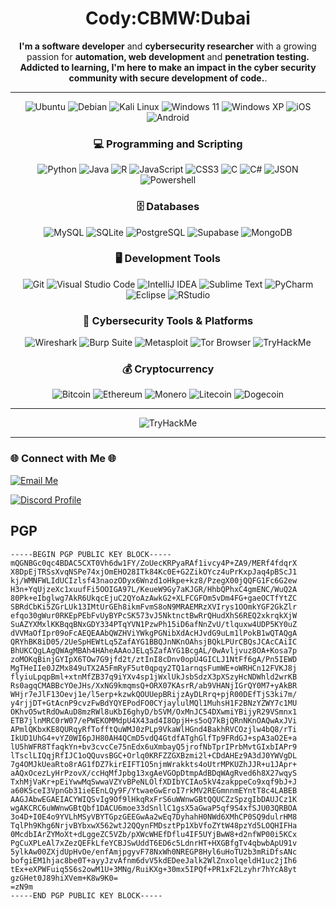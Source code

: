 <div align="center">
  <h1>Cody:CBMW:Dubai</h1>
  <p><strong>I'm a software developer</strong> and <strong>cybersecurity researcher</strong> with a growing passion for <strong>automation, web development</strong> 
    and <strong>penetration testing. Addicted to learning, I'm here to make an impact in the cyber security community with secure development of code.</strong>.</p>
</div>

---
<div align="center">

![Ubuntu](https://img.shields.io/badge/Ubuntu-101010?style=for-the-badge&logo=ubuntu&logoColor=00FF00)
![Debian](https://img.shields.io/badge/Debian-101010?style=for-the-badge&logo=debian&logoColor=00FF00)
![Kali Linux](https://img.shields.io/badge/Kali_Linux-101010?style=for-the-badge&logo=kali-linux&logoColor=00FF00)
![Windows 11](https://img.shields.io/badge/Windows_11-101010?style=for-the-badge&logo=windows-11&logoColor=00FF00)
![Windows XP](https://img.shields.io/badge/Windows_XP-101010?style=for-the-badge&logo=windows-xp&logoColor=00FF00)
![iOS](https://img.shields.io/badge/iOS-101010?style=for-the-badge&logo=ios&logoColor=00FF00)
![Android](https://img.shields.io/badge/Android-101010?style=for-the-badge&logo=android&logoColor=00FF00)

### 💻 **Programming and Scripting**
![Python](https://img.shields.io/badge/Python-101010?style=for-the-badge&logo=python&logoColor=00FF00)
![Java](https://img.shields.io/badge/Java-101010?style=for-the-badge&logo=openjdk&logoColor=00FF00)
![R](https://img.shields.io/badge/R-101010?style=for-the-badge&logo=r&logoColor=00FF00)
![JavaScript](https://img.shields.io/badge/JavaScript-101010?style=for-the-badge&logo=javascript&logoColor=00FF00)
![CSS3](https://img.shields.io/badge/CSS3-101010?style=for-the-badge&logo=css3&logoColor=00FF00)
![C](https://img.shields.io/badge/C-101010?style=for-the-badge&logo=c&logoColor=00FF00)
![C#](https://img.shields.io/badge/C%23-101010?style=for-the-badge&logo=csharp&logoColor=00FF00)
![JSON](https://img.shields.io/badge/json-101010?style=for-the-badge&logo=json&logoColor=00FF00)
![Powershell](https://img.shields.io/badge/Powershell-101010?style=for-the-badge&logo=powershell&logoColor=00FF00)

### 🗄️ **Databases**
![MySQL](https://img.shields.io/badge/MySQL-101010?style=for-the-badge&logo=mysql&logoColor=00FF00)
![SQLite](https://img.shields.io/badge/SQLite-101010?style=for-the-badge&logo=sqlite&logoColor=00FF00)
![PostgreSQL](https://img.shields.io/badge/PostgreSQL-101010?style=for-the-badge&logo=postgresql&logoColor=00FF00)
![Supabase](https://img.shields.io/badge/Supabase-101010?style=for-the-badge&logo=supabase&logoColor=00FF00)
![MongoDB](https://img.shields.io/badge/MongoDB-101010?style=for-the-badge&logo=mongodb&logoColor=00FF00)

### 🖥️ **Development Tools**
![Git](https://img.shields.io/badge/GIT-101010?style=for-the-badge&logo=git&logoColor=00FF00)
![Visual Studio Code](https://img.shields.io/badge/Visual_Studio_Code-101010?style=for-the-badge&logo=visual%20studio%20code&logoColor=00FF00)
![IntelliJ IDEA](https://img.shields.io/badge/IntelliJ_IDEA-101010?style=for-the-badge&logo=intellij-idea&logoColor=00FF00)
![Sublime Text](https://img.shields.io/badge/Sublime_Text-101010?style=for-the-badge&logo=sublime-text&logoColor=00FF00)
![PyCharm](https://img.shields.io/badge/PyCharm-101010?style=for-the-badge&logo=pycharm&logoColor=00FF00)
![Eclipse](https://img.shields.io/badge/Eclipse-101010?style=for-the-badge&logo=eclipse&logoColor=00FF00)
![RStudio](https://img.shields.io/badge/RStudio-101010?style=for-the-badge&logo=rstudio&logoColor=00FF00)

### 🔐 **Cybersecurity Tools & Platforms**
![Wireshark](https://img.shields.io/badge/Wireshark-101010?style=for-the-badge&logo=wireshark&logoColor=00FF00)
![Burp Suite](https://img.shields.io/badge/Burp_Suite-101010?style=for-the-badge&logo=burpsuite&logoColor=00FF00)
![Metasploit](https://img.shields.io/badge/Metasploit-101010?style=for-the-badge&logo=metasploit&logoColor=00FF00)
![Tor Browser](https://img.shields.io/badge/Tor_Browser-101010?style=for-the-badge&logo=torbrowser&logoColor=00FF00)
![TryHackMe](https://img.shields.io/badge/TryHackMe-101010?style=for-the-badge&logo=tryhackme&logoColor=00FF00)

### 💰 **Cryptocurrency**
![Bitcoin](https://img.shields.io/badge/Bitcoin-101010?style=for-the-badge&logo=bitcoin&logoColor=00FF00)
![Ethereum](https://img.shields.io/badge/Ethereum-101010?style=for-the-badge&logo=ethereum&logoColor=00FF00)
![Monero](https://img.shields.io/badge/Monero-101010?style=for-the-badge&logo=monero&logoColor=00FF00)
![Litecoin](https://img.shields.io/badge/Litecoin-101010?style=for-the-badge&logo=litecoin&logoColor=00FF00)
![Dogecoin](https://img.shields.io/badge/Dogecoin-101010?style=for-the-badge&logo=dogecoin&logoColor=00FF00)

</div>



---

<div align="center"><img src="https://tryhackme-badges.s3.amazonaws.com/cbmw.png" alt="TryHackMe" /></div>

---

<!-- CONTACT ME SECTION -->

### 🌐 Connect with Me 🌐

<div>
  <p>
    <a href="mailto:cbmw@proton.me" target="_blank">
      <img src="https://img.shields.io/badge/proton%20mail-6D4AFF?style=for-the-badge&logo=protonmail&logoColor=white" alt="Email Me">
    </a>
    <br>
  </p>

  <p>
    <a href="https://discord.com/users/mr_dubai" target="_blank">
      <img src="https://img.shields.io/badge/Discord-5865F2?style=for-the-badge&logo=discord&logoColor=white" alt="Discord Profile">
    </a>
    <br>
  </p>

</div>

## PGP

```plaintext
-----BEGIN PGP PUBLIC KEY BLOCK-----
mQGNBGc0qc4BDAC5CXT0Vh6dw1FY/ZoUecKRPyaRAf1ivcy4P+ZA9/MERf4fdqrX
X8DpEjTRSsXvqNSPe74xjOmEHO28ITk84Kc0E+G2ZikOYcz4uPrKxpJaq4pBScJ1
kj/WMNFWLIdUCIzlsf43naozODyx6Wnzd1oHkpe+kz8/PzegX00jQQFG1Fc6G2ew
H3n+YqUjzeXc1xuufFi5OOIGA97L/KeueW9Gy7aKJGR/HhbQPhxC4gmENC/WuQ2A
80Pk+eIbglwg7AkR6UkqcEjuC2QYoAzAwkG2+XLFCGFOm5vDm4FG+gaeOCTfYtZC
SBRdCbKi5ZGrLUk13IMtUrGEh8ikmFvmS8oN9MRAEMRzXVIrys1OOmkYGF2GkZlr
efqo30gWur0RKEpPEbFvUyBYPcSK573vJ5NktnctBwRrQHudXhS6REQ2xkrqkXjW
SuAZYXMxlKKBqqBNxGDY334PTqYVN1PzwPh15iD6afNnZvU/tlquxw4UDP5KY0uZ
dVVMaOfIpr09oFcAEQEAAbQWZHViYWkgPGNibXdAcHJvdG9uLm1lPokB1wQTAQgA
QRYhBK8iD05/2UeSpHEWtLq5ZafAYG1BBQJnNKnOAhsjBQkLPUrCBQsJCAcCAiIC
BhUKCQgLAgQWAgMBAh4HAheAAAoJELq5ZafAYG1BcgAL/0wAvljvuz8OA+Kosa7p
zoMOKqBinjGYIpX6TOw7G9jfd2t/ztInI8cDnv0opU4GICLJ1NtFf6gA/Pn5IEWD
MgTHeIIe0JZMx849uTX2A5FmRyF5ut0qpqy2TQ1arnqsFumWE+oWRHCn12FVKJ8j
flyiuLpqpBml+xtnMfZB37q9iYXv4sp1jWxlUkJsbSdzX3pXSzyHcNDWhld2wrKB
Rs0agqCMABBcYOeJHs/XxNG9kmqmsQ+ORX07KAsrR/ab9VHANjIGrQY0M7+yAkBR
WHjr7eJlF13Oevj1e/l5erp+kzwkQOUUepBRijzAyDLRrq+pjR00DEfTjS3ki7m/
y4rjjDT+GtAcnP9cvzFwBdYQYEPodFO0CYjaylulMQl1MuhsH1F2BNzYZWY7c1MU
OKhvO5wtRdOwAuD8mzRWl8uKbI6ghyD/bSVM/OxMnJC54DXwmiYBijyR29VSmnx1
ETB7jlnMRC0rW07/ePWEKOMMdpU4X43ad4I8OpjH+s5oQ7kBjQRnNKnOAQwAxJVi
APmlQKbxKE8QURqyRfTofftQuWMJ0zPLp9VkaWlHGnd4BakhRVCOzjlw4bQ8/rTi
IkUD1UhG4+vYZ0WI6pJH80AH4QCmD5vdQ4GtdfATghGlfTp9FRdGJ+spA3aO2E+a
lU5hWFR8TfaqkYn+bv3cvcCe75nEdx6uXmbayQ5jrofNbTprIPrbMvtGIxbIAPr9
lTsclLIQqjRfIJC1oQQuvsBGC+Orlq0KRFZZGXBzmi2l+CDdAHEz9A3dJ0YWVgDL
7g4OMJkUeaRto8rAG1fDZ7kirEIFT1O5njmWrakkts4oUtrMPKUZhJJR+u1JApr+
aAQxOcezLyHrPzovX/ccHqMfJpbg13xgAeVGOpDtmpAdBDqWAgRved6h8X27wqyS
TxhMjVaKr+pEiYwwMqSwwaVZYvBPeNLOlfXDIbYCIAo5kV4zakppeCo9xqf9bJ+J
a60K5ceI3VpnGb31ieEEnLQy9F/YtwaeGwEroI7rkMV2REGmnnmEYntT8c4LABEB
AAGJAbwEGAEIACYWIQSvIg9Of9lHkqRxFrS6uWWnwGBtQQUCZzSpzgIbDAUJCz1K
wgAKCRC6uWWnwGBtQbf1DACU6moe33dSnllC1gsX5aGwaP5qf9S4xfSJU03QRBOA
3o4D+I0E4o9YVLhMSyVBYTGpzGEEGwAa2wEq7DyhahH0NWd6XMhCP0SQ9dulrHM8
TqlPh9Khg6NrjvBYbxwX562wtJ2QQynFMDsztPp1XbVfoZYtW48pzYd5LOQHIFHa
0McdbIArZYMoXt+dLggeZC5VZb/pXWcWHEfDflu4IF5UYjBwW8+d2nfWP00i5KCx
PgCuXPLeAl7xZezQEFkLfeYCBJSwUddT6ED6c5LdnrHT+HXGBfgTv4qbwbApU91v
5ylkAw00ZXjdUpHvOe/enfAmjpgyvF78NxWh0NREGP8Hyl6uHoTU2b3mRiDfsANc
bofgiEM1hjac8be0T+ayyJzvAfnm6dvV5kdEDeeJalk2WlZnxolqeldH1uc2jIh6
tEx+eXPWFuiq5S6s2owM1U+3MNg/RuiKXg+30mx5IPQf+PR1xF2Lzyhr7hYcA8yt
gzGHet0J89hiXVem+K8w9K0=
=zN9m
-----END PGP PUBLIC KEY BLOCK-----
